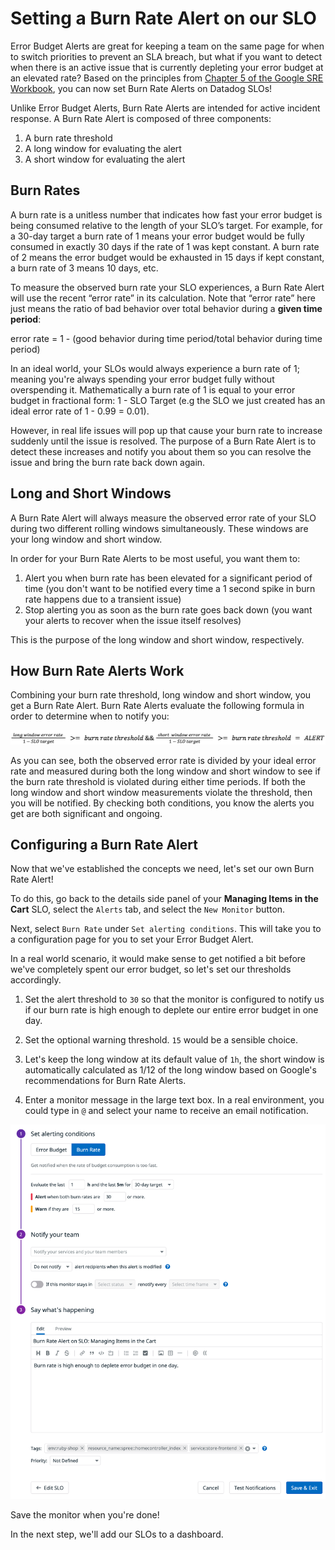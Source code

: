# Setting a Burn Rate Alert on our SLO

Error Budget Alerts are great for keeping a team on the same page for when to switch priorities to prevent an SLA breach, but what if you want to detect when there is an active issue that is currently depleting your error budget at an elevated rate? Based on the principles from [Chapter 5 of the Google SRE Workbook](https://sre.google/workbook/alerting-on-slos/), you can now set Burn Rate Alerts on Datadog SLOs!

Unlike Error Budget Alerts, Burn Rate Alerts are intended for active incident response. A Burn Rate Alert is composed of three components:

1. A burn rate threshold
2. A long window for evaluating the alert
3. A short window for evaluating the alert

## Burn Rates

A burn rate is a unitless number that indicates how fast your error budget is being consumed relative to the length of your SLO’s target. For example, for a 30-day target a burn rate of 1 means your error budget would be fully consumed in exactly 30 days if the rate of 1 was kept constant. A burn rate of 2 means the error budget would be exhausted in 15 days if kept constant, a burn rate of 3 means 10 days, etc.

To measure the observed burn rate your SLO experiences, a Burn Rate Alert will use the recent “error rate” in its calculation. Note that “error rate” here just means the ratio of bad behavior over total behavior during a **given time period**: 

error rate = 1 - (good behavior during time period/total behavior during time period)

In an ideal world, your SLOs would always experience a burn rate of 1; meaning you're always spending your error budget fully without overspending it. Mathematically a burn rate of 1 is equal to your error budget in fractional form: 1 - SLO Target (e.g the SLO we just created has an ideal error rate of 1 - 0.99 = 0.01). 

However, in real life issues will pop up that cause your burn rate to increase suddenly until the issue is resolved. The purpose of a Burn Rate Alert is to detect these increases and notify you about them so you can resolve the issue and bring the burn rate back down again. 

## Long and Short Windows

A Burn Rate Alert will always measure the observed error rate of your SLO during two different rolling windows simultaneously. These windows are your long window and short window. 

In order for your Burn Rate Alerts to be most useful, you want them to: 

1. Alert you when burn rate has been elevated for a significant period of time (you don't want to be notified every time a 1 second spike in burn rate happens due to a transient issue) 
2. Stop alerting you as soon as the burn rate goes back down (you want your alerts to recover when the issue itself resolves)

This is the purpose of the long window and short window, respectively.

## How Burn Rate Alerts Work

Combining your burn rate threshold, long window and short window, you get a Burn Rate Alert. Burn Rate Alerts evaluate the following formula in order to determine when to notify you:

![Burn Rate Alert Formula](assets/burn-rate-formula.jpeg)

As you can see, both the observed error rate is divided by your ideal error rate and measured during both the long window and short window to see if the burn rate threshold is violated during either time periods. If both the long window and short window measurements violate the threshold, then you will be notified. By checking both conditions, you know the alerts you get are both significant and ongoing.

## Configuring a Burn Rate Alert

Now that we've established the concepts we need, let's set our own Burn Rate Alert! 

To do this, go back to the details side panel of your **Managing Items in the Cart** SLO, select the `Alerts` tab, and select the `New Monitor` button. 

Next, select `Burn Rate` under `Set alerting conditions`. This will take you to a configuration page for you to set your Error Budget Alert. 

In a real world scenario, it would make sense to get notified a bit before we've completely spent our error budget, so let's set our thresholds accordingly.

1. Set the alert threshold to `30` so that the monitor is configured to notify us if our burn rate is high enough to deplete our entire error budget in one day.

2. Set the optional warning threshold. `15` would be a sensible choice.

3. Let's keep the long window at its default value of `1h`, the short window is automatically calculated as 1/12 of the long window based on Google's recommendations for Burn Rate Alerts.

4. Enter a monitor message in the large text box. In a real environment, you could type in `@` and select your name to receive an email notification.

![Burn Rate Configuration](./assets/burn-rate-config.png)

Save the monitor when you're done!

In the next step, we'll add our SLOs to a dashboard.

